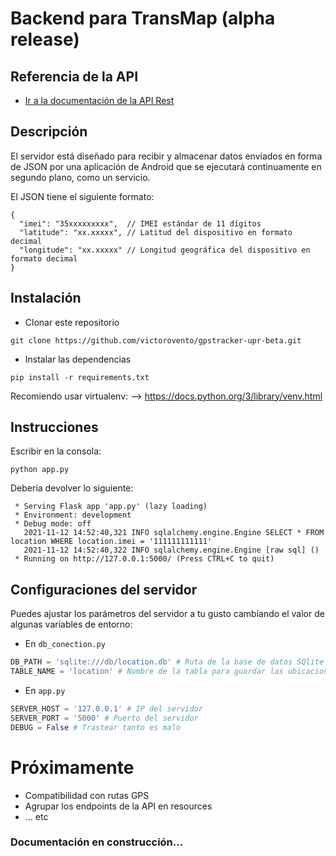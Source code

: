 # Backend para TransMap (alpha release)
## Referencia de la API

* [Ir a la documentación de la API Rest](doc/reference.md)
## Descripción

El servidor está diseñado para recibir y almacenar datos enviados en forma de JSON por una aplicación de Android que se
ejecutará continuamente en segundo plano, como un servicio.

El JSON tiene el siguiente formato:

````json5
{
  "imei": "35xxxxxxxxx",  // IMEI estándar de 11 dígitos
  "latitude": "xx.xxxxx", // Latitud del dispositivo en formato decimal
  "longitude": "xx.xxxxx" // Longitud geográfica del dispositivo en formato decimal
}
````
## Instalación

* Clonar este repositorio

````shell
git clone https://github.com/victorovento/gpstracker-upr-beta.git
````
* Instalar las dependencias
````shell
pip install -r requirements.txt
````

Recomiendo usar virtualenv:  --> https://docs.python.org/3/library/venv.html

## Instrucciones

Escribir en la consola:
````shell
python app.py
````

Debería devolver lo siguiente:

````shell
 * Serving Flask app 'app.py' (lazy loading)
 * Environment: development
 * Debug mode: off
   2021-11-12 14:52:40,321 INFO sqlalchemy.engine.Engine SELECT * FROM location WHERE location.imei = '111111111111'
   2021-11-12 14:52:40,322 INFO sqlalchemy.engine.Engine [raw sql] ()
 * Running on http://127.0.0.1:5000/ (Press CTRL+C to quit)
````

## Configuraciones del servidor
Puedes ajustar los parámetros del servidor a tu gusto cambiando el valor de algunas variables de entorno:
* En ``db_conection.py``
````python
DB_PATH = 'sqlite:///db/location.db' # Ruta de la base de datos SQlite
TABLE_NAME = 'location' # Nombre de la tabla para guardar las ubicaciones
````

* En ``app.py``

````python
SERVER_HOST = '127.0.0.1' # IP del servidor
SERVER_PORT = '5000' # Puerto del servidor
DEBUG = False # Trastear tanto es malo
````

# Próximamente
* Compatibilidad con rutas GPS
* Agrupar los endpoints de la API en resources
* ... etc
### Documentación en construcción...
